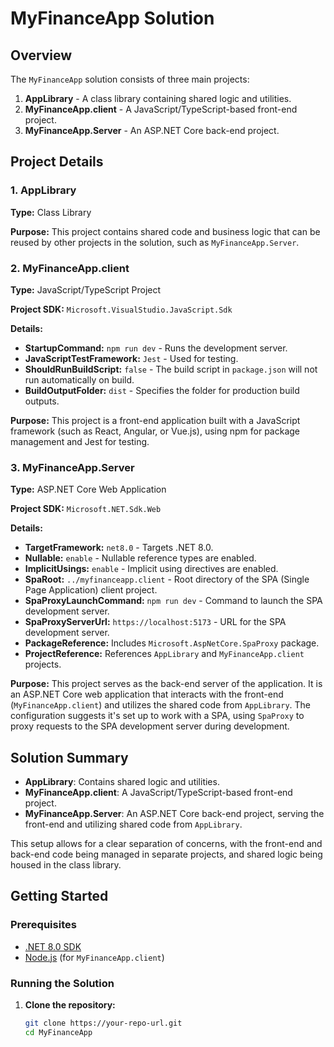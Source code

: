 # MyFinanceApp Solution

## Overview
The `MyFinanceApp` solution consists of three main projects:

1. **AppLibrary** - A class library containing shared logic and utilities.
2. **MyFinanceApp.client** - A JavaScript/TypeScript-based front-end project.
3. **MyFinanceApp.Server** - An ASP.NET Core back-end project.

## Project Details

### 1. AppLibrary
**Type:** Class Library

**Purpose:** This project contains shared code and business logic that can be reused by other projects in the solution, such as `MyFinanceApp.Server`.

### 2. MyFinanceApp.client
**Type:** JavaScript/TypeScript Project

**Project SDK:** `Microsoft.VisualStudio.JavaScript.Sdk`

**Details:**
- **StartupCommand:** `npm run dev` - Runs the development server.
- **JavaScriptTestFramework:** `Jest` - Used for testing.
- **ShouldRunBuildScript:** `false` - The build script in `package.json` will not run automatically on build.
- **BuildOutputFolder:** `dist` - Specifies the folder for production build outputs.

**Purpose:** This project is a front-end application built with a JavaScript framework (such as React, Angular, or Vue.js), using npm for package management and Jest for testing.

### 3. MyFinanceApp.Server
**Type:** ASP.NET Core Web Application

**Project SDK:** `Microsoft.NET.Sdk.Web`

**Details:**
- **TargetFramework:** `net8.0` - Targets .NET 8.0.
- **Nullable:** `enable` - Nullable reference types are enabled.
- **ImplicitUsings:** `enable` - Implicit using directives are enabled.
- **SpaRoot:** `../myfinanceapp.client` - Root directory of the SPA (Single Page Application) client project.
- **SpaProxyLaunchCommand:** `npm run dev` - Command to launch the SPA development server.
- **SpaProxyServerUrl:** `https://localhost:5173` - URL for the SPA development server.
- **PackageReference:** Includes `Microsoft.AspNetCore.SpaProxy` package.
- **ProjectReference:** References `AppLibrary` and `MyFinanceApp.client` projects.

**Purpose:** This project serves as the back-end server of the application. It is an ASP.NET Core web application that interacts with the front-end (`MyFinanceApp.client`) and utilizes the shared code from `AppLibrary`. The configuration suggests it's set up to work with a SPA, using `SpaProxy` to proxy requests to the SPA development server during development.

## Solution Summary
- **AppLibrary**: Contains shared logic and utilities.
- **MyFinanceApp.client**: A JavaScript/TypeScript-based front-end project.
- **MyFinanceApp.Server**: An ASP.NET Core back-end project, serving the front-end and utilizing shared code from `AppLibrary`.

This setup allows for a clear separation of concerns, with the front-end and back-end code being managed in separate projects, and shared logic being housed in the class library.

## Getting Started

### Prerequisites
- [.NET 8.0 SDK](https://dotnet.microsoft.com/download/dotnet/8.0)
- [Node.js](https://nodejs.org/) (for `MyFinanceApp.client`)

### Running the Solution

1. **Clone the repository:**
   ```bash
   git clone https://your-repo-url.git
   cd MyFinanceApp
